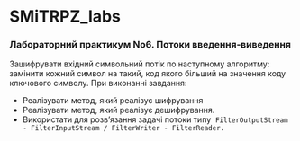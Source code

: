 # SMiTRPZ_labs

### Лабораторний практикум No6. ​Потоки введення-виведення

Зашифрувати вхідний символьний потік по наступному алгоритму: замінити кожний символ на такий, код якого більший на значення коду ключового символу. При виконанні завдання:
* Реалізувати метод, який реалізує шифрування  
* Реалізувати метод, який реалізує дешифрування.  
* Використати для розв’язання задачі потоки типу  `FilterOutputStream -
FilterInputStream / FilterWriter - FilterReader.`